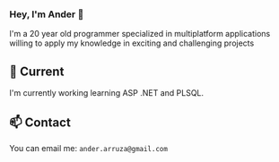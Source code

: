 ### Hey, I'm Ander 👋

I'm a 20 year old programmer specialized in multiplatform applications willing to apply my 
knowledge in exciting and challenging projects

## 🔭 Current

I'm currently working learning ASP .NET and PLSQL.

## 📫 Contact

You can email me:
`ander.arruza@gmail.com`
